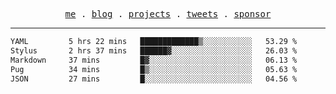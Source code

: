 <p align="center">
  <samp>
    <a href="https://everfu.org">me</a> .
    <a href="https://everfu.org/blog">blog</a> .
    <a href="https://everfu.org/github">projects</a> .
    <a href="https://twitter.com/everfu8">tweets</a> .
    <a href="https://everfu.org/sponsor">sponsor</a>
  </samp>
</p>

---

<!--START_SECTION:waka-->

```txt
YAML         5 hrs 22 mins   █████████████▒░░░░░░░░░░░   53.29 %
Stylus       2 hrs 37 mins   ██████▓░░░░░░░░░░░░░░░░░░   26.03 %
Markdown     37 mins         █▓░░░░░░░░░░░░░░░░░░░░░░░   06.13 %
Pug          34 mins         █▒░░░░░░░░░░░░░░░░░░░░░░░   05.63 %
JSON         27 mins         █░░░░░░░░░░░░░░░░░░░░░░░░   04.56 %
```

<!--END_SECTION:waka-->
